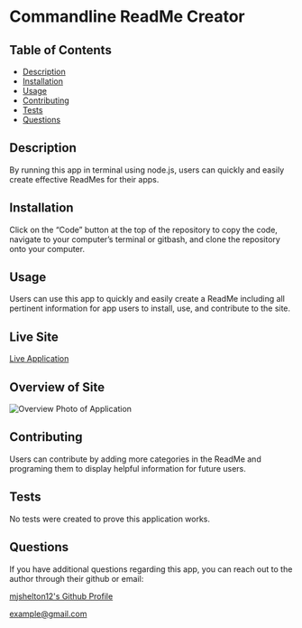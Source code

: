 # Commandline ReadMe Creator
   
  ## Table of Contents
  - [Description](#Description)  
  - [Installation](#Installation)
  - [Usage](#Usage)
  - [Contributing](#Contributing)
  - [Tests](#Tests)
  - [Questions](#Questions)
  
  ## Description

  By running this app in terminal using node.js, users can quickly and easily create effective ReadMes for their apps.

   

  ## Installation

  Click on the “Code” button at the top of the repository to copy the code, navigate to your computer’s terminal or gitbash, and clone the repository onto your computer.

  ## Usage

  Users can use this app to quickly and easily create a ReadMe including all pertinent information for app users to install, use, and contribute to the site.

  ## Live Site

  [Live Application](https://github.com/mjshelton12/Commandline_Readme_Creator)

  ## Overview of Site

  ![Overview Photo of Application](https://i.imgur.com/jFdgFBj.jpg)

  ## Contributing

  Users can contribute by adding more categories in the ReadMe and programing them to display helpful information for future users.

  ## Tests

  No tests were created to prove this application works.

  ## Questions

  If you have additional questions regarding this app, you can reach out to the author through their github or email:

  [mjshelton12's Github Profile](http://www.github.com/mjshelton12)

  [example@gmail.com](mailto:example@gmail.com)

